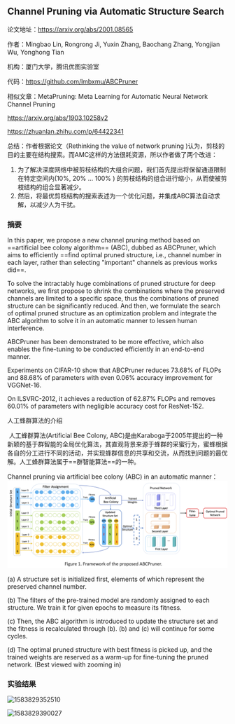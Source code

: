## Channel Pruning via Automatic Structure Search

论文地址：https://arxiv.org/abs/2001.08565

作者：Mingbao Lin, Rongrong Ji, Yuxin Zhang, Baochang Zhang, Yongjian Wu, Yonghong Tian

机构：厦门大学，腾讯优图实验室

代码：https://github.com/lmbxmu/ABCPruner



相似文章：MetaPruning: Meta Learning for Automatic Neural Network Channel Pruning

https://arxiv.org/abs/1903.10258v2

https://zhuanlan.zhihu.com/p/64422341



总结：作者根据论文（Rethinking the value of network pruning )认为，剪枝的目的主要在结构搜索。而AMC这样的方法很耗资源，所以作者做了两个改进：

1. 为了解决深度网络中被剪枝结构的大组合问题，我们首先提出将保留通道限制在特定空间内(10%, 20% ... 100% ) 的剪枝结构的组合进行缩小，从而使被剪枝结构的组合显著减少。
2. 然后，将最优剪枝结构的搜索表述为一个优化问题，并集成ABC算法自动求解，以减少人为干扰。

### 摘要

In this paper, we propose a new channel pruning method based on ==artificial bee colony algorithm== (ABC), dubbed as ABCPruner, which aims to efficiently ==find optimal pruned structure, i.e., channel number in each layer, rather than selecting "important" channels as previous works did==.  

To solve the intractably huge combinations of pruned structure for deep networks, we first propose to shrink the combinations where the preserved channels are limited to a specific space, thus the combinations of pruned structure can be significantly reduced. And then, we formulate the search of optimal pruned structure as an optimization problem and integrate the ABC algorithm to solve it in an automatic manner to lessen human interference. 

ABCPruner has been demonstrated to be more effective, which also enables the fine-tuning to be conducted efficiently in an end-to-end manner. 

Experiments on CIFAR-10 show that ABCPruner reduces 73.68% of FLOPs and 88.68% of parameters with even 0.06% accuracy improvement for VGGNet-16. 

On ILSVRC-2012, it achieves a reduction of 62.87% FLOPs and removes 60.01% of parameters with negligible accuracy cost for ResNet-152.



人工蜂群算法的介绍

​    人工蜂群算法(Artificial Bee Colony, ABC)是由Karaboga于2005年提出的一种新颖的基于群智能的全局优化算法，其直观背景来源于蜂群的采蜜行为，蜜蜂根据各自的分工进行不同的活动，并实现蜂群信息的共享和交流，从而找到问题的最优解。人工蜂群算法属于==群智能算法==的一种。



Channel pruning via artificial bee colony (ABC) in an automatic manner：![img](https://raw.githubusercontent.com/zyxxmu/Images/master/ABCPruner/ABCPruner_framework.png)

(a) A structure set is initialized first, elements of which represent the preserved channel number. 

(b) The filters of the pre-trained model are randomly assigned to each structure. We train it for given epochs to measure its fitness.

(c) Then, the ABC algorithm is introduced to update the structure set and the fitness is recalculated through (b). (b) and (c) will continue for some cycles. 

(d) The optimal pruned structure with best fitness is picked up, and the trained weights are reserved as a warm-up for fine-tuning the pruned network. (Best viewed with zooming in)



### 实验结果

![1583829352510](D:\Notes\raw_images\1583829352510.png)



![1583829390027](D:\Notes\raw_images\1583829390027.png)

